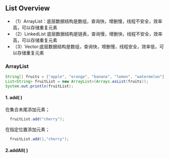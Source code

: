 ## List Overview

* （1）ArrayList：底层数据结构是数组，查询快，增删慢，线程不安全，效率高，可以存储重复元素  
* （2）LinkedList 底层数据结构是链表，查询慢，增删快，线程不安全，效率高，可以存储重复元素  
* （3）Vector:底层数据结构是数组，查询快，增删慢，线程安全，效率低，可以存储重复元素  

### ArrayList

```       java
String[] fruits = {"apple", "orange", "banana", "lemon", "watermelon"};
List<String> fruitList = new ArrayList<(Arrays.asList(fruits));
System.out.println(fruitList);
```

#### 1. add( )  

在集合末尾添加元素；

```java
  fruitList.add("cherry");
```



在指定位置添加元素；

```java
  fruitList.add(1,"cherry");
```

#### 2.addAll( )



